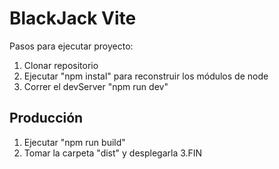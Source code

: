 # BlackJack Vite

Pasos para ejecutar proyecto:

1. Clonar repositorio
2. Ejecutar "npm instal" para reconstruir los módulos de node
3. Correr el devServer "npm run dev"


## Producción

1. Ejecutar "npm run build"
2. Tomar la carpeta "dist" y desplegarla 3.FIN